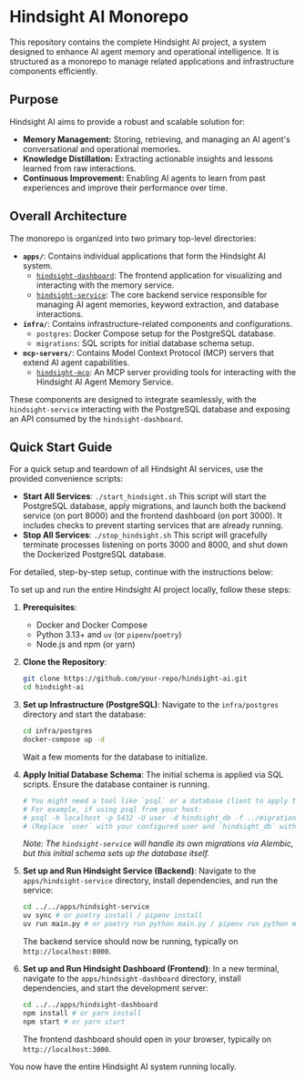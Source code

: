 # Hindsight AI Monorepo

This repository contains the complete Hindsight AI project, a system designed to enhance AI agent memory and operational intelligence. It is structured as a monorepo to manage related applications and infrastructure components efficiently.

## Purpose

Hindsight AI aims to provide a robust and scalable solution for:
- **Memory Management:** Storing, retrieving, and managing an AI agent's conversational and operational memories.
- **Knowledge Distillation:** Extracting actionable insights and lessons learned from raw interactions.
- **Continuous Improvement:** Enabling AI agents to learn from past experiences and improve their performance over time.

## Overall Architecture

The monorepo is organized into two primary top-level directories:

-   **`apps/`**: Contains individual applications that form the Hindsight AI system.
    -   [`hindsight-dashboard`](apps/hindsight-dashboard/README.md): The frontend application for visualizing and interacting with the memory service.
    -   [`hindsight-service`](apps/hindsight-service/README.md): The core backend service responsible for managing AI agent memories, keyword extraction, and database interactions.
-   **`infra/`**: Contains infrastructure-related components and configurations.
    -   `postgres`: Docker Compose setup for the PostgreSQL database.
    -   `migrations`: SQL scripts for initial database schema setup.
-   **`mcp-servers/`**: Contains Model Context Protocol (MCP) servers that extend AI agent capabilities.
    -   [`hindsight-mcp`](mcp-servers/hindsight-mcp/README.md): An MCP server providing tools for interacting with the Hindsight AI Agent Memory Service.

These components are designed to integrate seamlessly, with the `hindsight-service` interacting with the PostgreSQL database and exposing an API consumed by the `hindsight-dashboard`.

## Quick Start Guide

For a quick setup and teardown of all Hindsight AI services, use the provided convenience scripts:

*   **Start All Services**: `./start_hindsight.sh`
    This script will start the PostgreSQL database, apply migrations, and launch both the backend service (on port 8000) and the frontend dashboard (on port 3000). It includes checks to prevent starting services that are already running.
*   **Stop All Services**: `./stop_hindsight.sh`
    This script will gracefully terminate processes listening on ports 3000 and 8000, and shut down the Dockerized PostgreSQL database.

For detailed, step-by-step setup, continue with the instructions below:

To set up and run the entire Hindsight AI project locally, follow these steps:

1.  **Prerequisites**:
    *   Docker and Docker Compose
    *   Python 3.13+ and `uv` (or `pipenv`/`poetry`)
    *   Node.js and npm (or yarn)

2.  **Clone the Repository**:
    ```bash
    git clone https://github.com/your-repo/hindsight-ai.git
    cd hindsight-ai
    ```

3.  **Set up Infrastructure (PostgreSQL)**:
    Navigate to the `infra/postgres` directory and start the database:
    ```bash
    cd infra/postgres
    docker-compose up -d
    ```
    Wait a few moments for the database to initialize.

4.  **Apply Initial Database Schema**:
    The initial schema is applied via SQL scripts. Ensure the database container is running.
    ```bash
    # You might need a tool like `psql` or a database client to apply this.
    # For example, if using psql from your host:
    # psql -h localhost -p 5432 -U user -d hindsight_db -f ../migrations/V1__initial_schema.sql
    # (Replace `user` with your configured user and `hindsight_db` with your database name if different)
    ```
    *Note: The `hindsight-service` will handle its own migrations via Alembic, but this initial schema sets up the database itself.*

5.  **Set up and Run Hindsight Service (Backend)**:
    Navigate to the `apps/hindsight-service` directory, install dependencies, and run the service:
    ```bash
    cd ../../apps/hindsight-service
    uv sync # or poetry install / pipenv install
    uv run main.py # or poetry run python main.py / pipenv run python main.py
    ```
    The backend service should now be running, typically on `http://localhost:8000`.

6.  **Set up and Run Hindsight Dashboard (Frontend)**:
    In a new terminal, navigate to the `apps/hindsight-dashboard` directory, install dependencies, and start the development server:
    ```bash
    cd ../../apps/hindsight-dashboard
    npm install # or yarn install
    npm start # or yarn start
    ```
    The frontend dashboard should open in your browser, typically on `http://localhost:3000`.

You now have the entire Hindsight AI system running locally.
